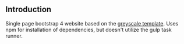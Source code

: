 ## Introduction
Single page bootstrap 4 website based on the [greyscale template](http://startbootstrap.com/template-overviews/grayscale/).
Uses npm for installation of dependencies, but doesn't utilize the gulp task runner.
